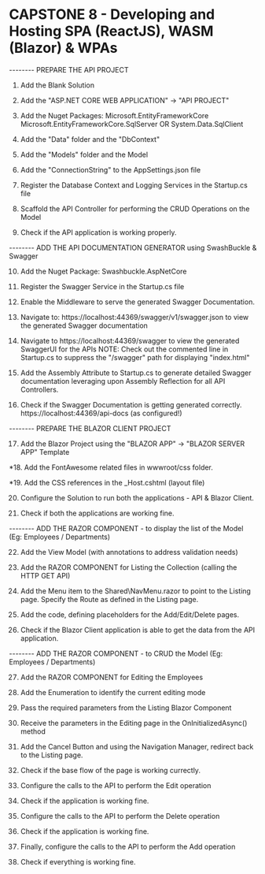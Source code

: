 # CAPSTONE 8 - Developing and Hosting SPA (ReactJS), WASM (Blazor) & WPAs

-------- PREPARE THE API PROJECT

01. Add the Blank Solution

02. Add the "ASP.NET CORE WEB APPLICATION" -> "API PROJECT" 

03. Add the Nuget Packages:
	Microsoft.EntityFrameworkCore
	Microsoft.EntityFrameworkCore.SqlServer  OR System.Data.SqlClient

04. Add the "Data" folder and the "DbContext"

05. Add the "Models" folder and the Model

06. Add the "ConnectionString" to the AppSettings.json file

07. Register the Database Context and Logging Services in the Startup.cs file

08. Scaffold the API Controller for performing the CRUD Operations on the Model

09. Check if the API application is working properly.


-------- ADD THE API DOCUMENTATION GENERATOR using SwashBuckle & Swagger

10. Add the Nuget Package:
	Swashbuckle.AspNetCore 

11. Register the Swagger Service in the Startup.cs file

12. Enable the Middleware to serve the generated Swagger Documentation.

13. Navigate to: https://localhost:44369/swagger/v1/swagger.json to view the generated Swagger documentation

14. Navigate to https://localhost:44369/swagger to view the generated SwaggerUI for the APIs
    NOTE: Check out the commented line in Startup.cs to suppress the "/swagger" path for displaying "index.html"

15. Add the Assembly Attribute to Startup.cs 
    to generate detailed Swagger documentation leveraging upon Assembly Reflection for all API Controllers.

16. Check if the Swagger Documentation is getting generated correctly.
    https://localhost:44369/api-docs (as configured!)


-------- PREPARE THE BLAZOR CLIENT PROJECT

17. Add the Blazor Project using the "BLAZOR APP" -> "BLAZOR SERVER APP" Template

*18. Add the FontAwesome related files in wwwroot/css folder.

*19. Add the CSS references in the _Host.cshtml (layout file)

20. Configure the Solution to run both the applications - API & Blazor Client.

21. Check if both the applications are working fine.



-------- ADD THE RAZOR COMPONENT - to display the list of the Model (Eg: Employees / Departments)

22. Add the View Model (with annotations to address validation needs)

23. Add the RAZOR COMPONENT for Listing the Collection (calling the HTTP GET API)

24. Add the Menu item to the Shared\NavMenu.razor to point to the Listing page.
    Specify the Route as defined in the Listing page.

25. Add the code, defining placeholders for the Add/Edit/Delete pages.

26. Check if the Blazor Client application is able to get the data from the API application.



-------- ADD THE RAZOR COMPONENT - to CRUD the Model (Eg: Employees / Departments)

27. Add the RAZOR COMPONENT for Editing the Employees

28. Add the Enumeration to identify the current editing mode

29. Pass the required parameters from the Listing Blazor Component

30. Receive the parameters in the Editing page in the OnInitializedAsync() method

31. Add the Cancel Button and using the Navigation Manager, redirect back to the Listing page.

32. Check if the base flow of the page is working currectly.

33. Configure the calls to the API to perform the Edit operation

34. Check if the application is working fine.

35. Configure the calls to the API to perform the Delete operation

36. Check if the application is working fine.

37. Finally, configure the calls to the API to perform the Add operation

38. Check if everything is working fine.
